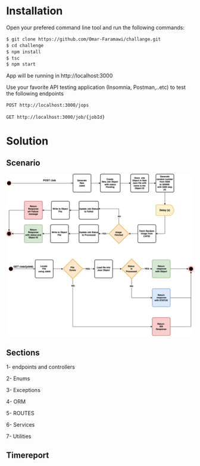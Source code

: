# Installation

Open your prefered command line tool and run the following commands:

```bash
$ git clone https://github.com/Omar-Faramawi/challange.git
$ cd challenge
$ npm install
$ tsc
$ npm start
```

App will be running in http://localhost:3000

Use your favorite API testing application (Insomnia, Postman,..etc) to test the following endpoints

```
POST http://localhost:3000/jops

GET http://localhost:3000/job/{jobId}
```

# Solution

## Scenario

![alt text](https://raw.githubusercontent.com/Omar-Faramawi/challange/master/flowcharts.png)

## Sections

1- endpoints and controllers

2- Enums

3- Exceptions

4- ORM

5- ROUTES

6- Services

7- Utilities

## Timereport
